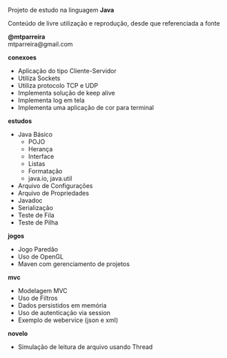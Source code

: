 Projeto de estudo na linguagem <b>Java</b>
<p>
Conteúdo de livre utilização e reprodução, desde que referenciada a fonte
<p>
<b>@mtparreira</b><br>
mtparreira@gmail.com
<p>
<b>conexoes</b>
<ul>
    <li>Aplicação do tipo Cliente-Servidor</li>
    <li>Utiliza Sockets</li>
    <li>Utiliza protocolo TCP e UDP</li>
    <li>Implementa solução de keep alive</li>
    <li>Implementa log em tela</li>
    <li>Implementa uma aplicação de cor para terminal</li>
</ul>
<b>estudos</b>
<ul>
    <li>Java Básico
        <ul>
            <li>POJO</li>
            <li>Herança</li>
            <li>Interface</li>                        
            <li>Listas</li>
            <li>Formatação</li>
            <li>java.io, java.util</li>
        </ul>        
    </li>
    <li>Arquivo de Configurações</li>
    <li>Arquivo de Propriedades</li>
    <li>Javadoc</li>
    <li>Serialização</li>
    <li>Teste de Fila</li>
    <li>Teste de Pilha</li>
</ul>
<b>jogos</b>
<ul>
    <li>Jogo Paredão</li>
    <li>Uso de OpenGL</li>
    <li>Maven com gerenciamento de projetos</li>
</ul>
<b>mvc</b>
<ul>
    <li>Modelagem MVC</li>
    <li>Uso de Filtros</li>
    <li>Dados persistidos em memória</li>
    <li>Uso de autenticação via session</li>    
    <li>Exemplo de webervice (json e xml)</li>
</ul>
<b>novelo</b>
<ul>
    <li>Simulação de leitura de arquivo usando Thread</li>
</ul>
